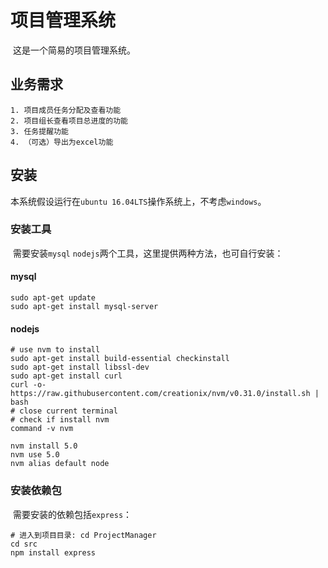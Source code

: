 # 项目管理系统

​	这是一个简易的项目管理系统。

## 业务需求

 	1. 项目成员任务分配及查看功能
 	2. 项目组长查看项目总进度的功能
 	3. 任务提醒功能
 	4. （可选）导出为excel功能

## 安装

​	本系统假设运行在`ubuntu 16.04LTS`操作系统上，不考虑`windows`。

### 安装工具

​	需要安装`mysql` `nodejs`两个工具，这里提供两种方法，也可自行安装：

#### mysql

```shell
sudo apt-get update
sudo apt-get install mysql-server
```

#### nodejs

```shell
# use nvm to install
sudo apt-get install build-essential checkinstall
sudo apt-get install libssl-dev
sudo apt-get install curl
curl -o- https://raw.githubusercontent.com/creationix/nvm/v0.31.0/install.sh | bash
# close current terminal
# check if install nvm
command -v nvm

nvm install 5.0
nvm use 5.0
nvm alias default node
```

### 安装依赖包

​	需要安装的依赖包括`express`：

```shell
# 进入到项目目录: cd ProjectManager
cd src
npm install express
```

